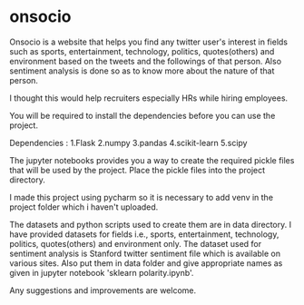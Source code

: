 # onsocio

Onsocio is a website that helps you find any twitter user's interest in fields such as sports, entertainment, technology, politics, quotes(others) and environment based on the tweets and the followings of that person. Also sentiment analysis is done so as to know more about the nature of that person.

I thought this would help recruiters especially HRs while hiring employees.

You will be required to install the dependencies before you can use the project.

Dependencies :
1.Flask
2.numpy
3.pandas
4.scikit-learn
5.scipy

The jupyter notebooks provides you a way to create the required pickle files that will be used by the project.
Place the pickle files into the project directory.

I made this project using pycharm so it is necessary to add venv in the project folder which i haven't uploaded.

The datasets and python scripts used to create them are in data directory.
I have provided datasets for fields i.e., sports, entertainment, technology, politics, quotes(others) and environment only.
The dataset used for sentiment analysis is Stanford twitter sentiment file which is available on various sites. Also put them in data folder and give appropriate names as given in jupyter notebook 'sklearn polarity.ipynb'.

Any suggestions and improvements are welcome.
